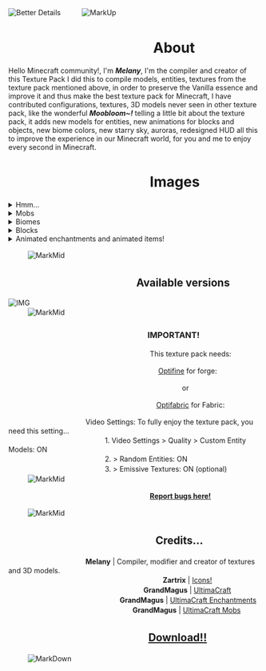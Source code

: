 ![Better Details](https://i.imgur.com/2xE3DHN.png)
ㅤㅤㅤ![MarkUp](https://i.imgur.com/Ax2PEYh.png)

# ㅤㅤㅤㅤㅤㅤㅤㅤㅤㅤㅤ  About

Hello Minecraft community!, I'm ***Melany***, I'm the compiler and creator of this Texture Pack I did this to compile models, entities, textures from the texture pack mentioned above, in order to preserve the Vanilla essence and improve it and thus make the best texture pack for Minecraft, I have contributed configurations, textures, 3D models never seen in other texture pack, like the wonderful ***Moobloom~!*** telling a little bit about the texture pack, it adds new models for entities, new animations for blocks and objects, new biome colors, new starry sky, auroras, redesigned HUD all this to improve the experience in our Minecraft world, for you and me to enjoy every second in Minecraft.

# ㅤㅤㅤㅤㅤㅤㅤㅤㅤㅤㅤImages
<details><summary>Hmm...</summary>
<p>

#### ㅤㅤㅤㅤㅤㅤㅤㅤㅤㅤㅤㅤㅤㅤㅤㅤㅤㅤㅤㅤㅤㅤㅤThat's it... a Moobloom!

![Moobloom](https://i.imgur.com/ypcSecF.jpeg)
</p>
</details>

<details><summary>Mobs</summary>
<p>

#### ㅤㅤㅤㅤㅤㅤㅤㅤㅤㅤㅤㅤㅤㅤㅤMobs with variants depending on biome or probability ✨.

![IMG](https://i.imgur.com/4yDvFzH.png)

#### ㅤㅤㅤㅤㅤㅤㅤㅤㅤㅤㅤㅤㅤㅤㅤㅤㅤㅤㅤㅤAurora and mobs on ice spikes.

![IMG](https://i.imgur.com/VlhxFMc.png)

#### ㅤㅤㅤㅤㅤㅤㅤㅤㅤㅤㅤㅤㅤㅤㅤㅤㅤㅤㅤㅤㅤㅤㅤDrowned in the ocean

![IMG](https://i.imgur.com/iGAps5D.png)

![IMG](https://i.imgur.com/2JceNBH.png)

![IMG](https://i.imgur.com/v6A1oiT.png)

#### ㅤㅤㅤㅤㅤㅤㅤㅤㅤㅤㅤㅤㅤㅤㅤㅤㅤㅤㅤㅤㅤㅤㅤPigs, cows and sheep!

![IMG](https://i.imgur.com/SB1qsAE.jpeg)

#### ㅤㅤㅤㅤㅤㅤㅤㅤㅤㅤㅤㅤㅤㅤㅤㅤㅤㅤㅤㅤㅤㅤㅤㅤㅤ Muuushroom!

![IMG](https://i.imgur.com/Xg5CrIq.jpeg)

#### ㅤㅤㅤㅤㅤㅤㅤㅤㅤㅤㅤㅤㅤㅤㅤㅤㅤㅤㅤㅤㅤㅤㅤㅤㅤㅤChickens!

![IMG](https://i.imgur.com/DsyueSE.jpeg)

</p>
</details>

<details><summary>Biomes</summary>
<p>

#### ㅤㅤㅤㅤㅤㅤㅤㅤㅤㅤㅤㅤㅤㅤㅤㅤㅤㅤㅤㅤㅤㅤㅤㅤㅤㅤㅤFloral

![IMG](https://i.imgur.com/vCspVeb.png)

#### ㅤㅤㅤㅤㅤㅤㅤㅤㅤㅤㅤㅤㅤㅤㅤㅤㅤㅤㅤㅤㅤㅤㅤㅤㅤBirch Forest

![IMG](https://i.imgur.com/yHioWEQ.png)

#### ㅤㅤㅤㅤㅤㅤㅤㅤㅤㅤㅤㅤㅤㅤㅤㅤㅤㅤㅤㅤㅤㅤㅤㅤㅤㅤSwamp

![IMG](https://i.imgur.com/JDG1F6B.jpg)
</p>
</details>

<details><summary>Blocks</summary>
<p>

#### ㅤㅤㅤㅤㅤㅤㅤㅤㅤㅤㅤㅤㅤㅤ3D blocks, connected textures, luminescence and more!

![IMG](https://i.imgur.com/WtsUkAX.jpg)

#### ㅤㅤㅤㅤㅤㅤㅤㅤㅤㅤㅤㅤㅤㅤㅤㅤㅤㅤㅤㅤㅤㅤㅤㅤㅤㅤㅤHoney!

![IMG](https://i.imgur.com/NiPJfBb.png)
</p>
</details>

<details><summary>Animated enchantments and animated items!</summary>
<p>

#### ㅤㅤㅤㅤㅤㅤㅤㅤㅤㅤㅤㅤㅤㅤㅤㅤㅤㅤAnimations in enchanted books and Items

ㅤㅤㅤㅤㅤㅤㅤㅤㅤ![IMG](https://i.ibb.co/9sT19tB/ezgif-3-102c4d87f8.gif)

#### ㅤㅤㅤㅤㅤㅤㅤㅤㅤㅤㅤㅤㅤㅤㅤㅤㅤㅤㅤㅤㅤAnimated and varied items

ㅤㅤㅤㅤㅤㅤㅤㅤㅤ![IMG](https://i.imgur.com/UdElclO.gif)
</p>
</details>

ㅤㅤㅤ![MarkMid](https://i.imgur.com/sUpjK34.png)

## ㅤㅤㅤㅤㅤㅤㅤㅤㅤㅤㅤㅤㅤ Available versions

![IMG](https://i.imgur.com/QACScbP.png)
<br>
ㅤㅤㅤ![MarkMid](https://i.imgur.com/sUpjK34.png)
### ㅤㅤㅤㅤㅤㅤㅤㅤㅤㅤㅤㅤㅤ ㅤㅤㅤㅤㅤ IMPORTANT!

ㅤㅤㅤㅤㅤㅤㅤㅤㅤㅤㅤㅤㅤㅤㅤㅤㅤㅤㅤㅤㅤㅤThis texture pack needs:
 
ㅤㅤㅤㅤㅤㅤㅤㅤㅤㅤㅤㅤㅤㅤㅤㅤㅤㅤㅤㅤㅤㅤㅤ [Optifine](https://optifine.net/downloads) for forge:

 
ㅤㅤㅤㅤㅤㅤㅤㅤㅤㅤㅤㅤㅤㅤㅤㅤㅤㅤㅤㅤㅤㅤㅤㅤㅤㅤㅤor
 
ㅤㅤㅤㅤㅤㅤㅤㅤㅤㅤㅤㅤㅤㅤㅤㅤㅤㅤㅤㅤㅤㅤㅤ[Optifabric](https://www.curseforge.com/minecraft/mc-mods/optifabric) for Fabric:

 
ㅤㅤㅤㅤㅤㅤㅤㅤㅤㅤㅤㅤVideo Settings: To fully enjoy the texture pack, you need this setting...
<br>ㅤㅤㅤㅤㅤㅤㅤㅤㅤㅤㅤㅤㅤㅤㅤ1. Video Settings > Quality > Custom Entity Models: ON
<br>ㅤㅤㅤㅤㅤㅤㅤㅤㅤㅤㅤㅤㅤㅤㅤ2. > Random Entities: ON
<br>ㅤㅤㅤㅤㅤㅤㅤㅤㅤㅤㅤㅤㅤㅤㅤ3. > Emissive Textures: ON (optional)
<br>
ㅤㅤㅤ![MarkMid](https://i.imgur.com/sUpjK34.png)

ㅤㅤㅤㅤㅤㅤㅤㅤㅤㅤㅤㅤㅤㅤㅤㅤㅤㅤㅤㅤㅤㅤ[**Report bugs here!**](https://github.com/MelanyCoffee/Better_Details/issues)

ㅤㅤㅤ![MarkMid](https://i.imgur.com/sUpjK34.png)

## ㅤㅤㅤㅤㅤㅤㅤㅤㅤㅤㅤㅤㅤ ㅤㅤCredits...

ㅤㅤㅤㅤㅤㅤㅤㅤㅤㅤㅤㅤ**Melany** | Compiler, modifier and creator of textures and 3D models.
<br>
ㅤㅤㅤㅤㅤㅤㅤㅤㅤㅤㅤㅤㅤㅤㅤㅤㅤㅤㅤㅤㅤㅤㅤㅤ**Zartrix** | [Icons!](https://www.curseforge.com/minecraft/texture-packs/icons)
<br>
ㅤㅤㅤㅤㅤㅤㅤㅤㅤㅤㅤㅤㅤㅤㅤㅤㅤㅤㅤㅤㅤ**GrandMagus** | [UltimaCraft](https://www.curseforge.com/minecraft/texture-packs/ultimacraft)
<br>
ㅤㅤㅤㅤㅤㅤㅤㅤㅤㅤㅤㅤㅤㅤㅤㅤㅤ  **GrandMagus** | [UltimaCraft Enchantments](https://www.curseforge.com/minecraft/texture-packs/ultimacraft-enchantments)
<br>
ㅤㅤㅤㅤㅤㅤㅤㅤㅤㅤㅤㅤㅤㅤㅤㅤㅤㅤㅤ  **GrandMagus** | [UltimaCraft Mobs](https://www.curseforge.com/minecraft/texture-packs/ultimacraft-mobs)
<br>
## ㅤㅤㅤㅤㅤㅤㅤㅤㅤㅤㅤㅤㅤ ㅤ   [Download!!](https://github.com/MelanyCoffee/Better_Details/releases/tag/Version)

ㅤㅤㅤ![MarkDown](https://i.imgur.com/J4FPDFd.png)
